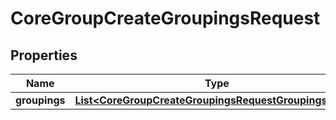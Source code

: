 

# CoreGroupCreateGroupingsRequest


## Properties

| Name | Type | Description | Notes |
|------------ | ------------- | ------------- | -------------|
|**groupings** | [**List&lt;CoreGroupCreateGroupingsRequestGroupingsInner&gt;**](CoreGroupCreateGroupingsRequestGroupingsInner.md) |  |  |



